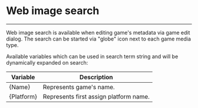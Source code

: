 # Web image search
---------------------

Web image search is available when editing game's metadata via game edit dialog. The search can be started via "globe" icon next to each game media type.

Available variables which can be used in search term string and will be dynamically expanded on search:

| Variable   | Description                            |
| ---------- | -------------------------------------- |
| {Name}     | Represents game's name.                |
| {Platform} | Represents first assign platform name. |